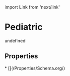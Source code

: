 import Link from 'next/link'
# Pediatric

undefined

## Properties

<Grid>
* [](/Properties/Schema.org/)

</Grid>

